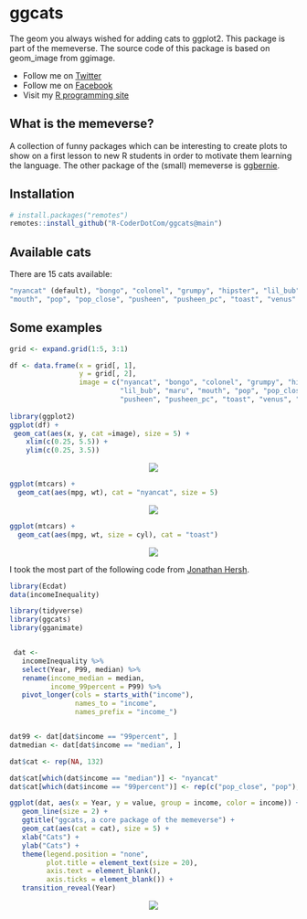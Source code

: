 # ggcats
The geom you always wished for adding cats to ggplot2. This package is part of the memeverse.
The source code of this package is based on geom_image from ggimage.

+ Follow me on [Twitter](https://twitter.com/RCoderWeb)
+ Follow me on [Facebook](https://www.facebook.com/RCODERweb)
+ Visit my [R programming site](https://r-coder.com/)

## What is the memeverse?

A collection of funny packages which can be interesting to create plots to show on a first lesson to new R students in order to motivate them learning the language. The other package of the (small) memeverse is [ggbernie](https://github.com/R-CoderDotCom/ggbernie).

## Installation
```r
# install.packages("remotes")
remotes::install_github("R-CoderDotCom/ggcats@main")
```


## Available cats

There are 15 cats available:

```r
"nyancat" (default), "bongo", "colonel", "grumpy", "hipster", "lil_bub", "maru",
"mouth", "pop", "pop_close", "pusheen", "pusheen_pc", "toast", "venus" and "shorineko"
```

## Some examples

```r
grid <- expand.grid(1:5, 3:1)

df <- data.frame(x = grid[, 1],
                 y = grid[, 2],
                 image = c("nyancat", "bongo", "colonel", "grumpy", "hipster",
                           "lil_bub", "maru", "mouth", "pop", "pop_close", 
                           "pusheen", "pusheen_pc", "toast", "venus", "shorineko"))
                           
library(ggplot2)
ggplot(df) +
 geom_cat(aes(x, y, cat =image), size = 5) +
    xlim(c(0.25, 5.5)) + 
    ylim(c(0.25, 3.5))
```

<p align="center">
 <img src="https://user-images.githubusercontent.com/67192157/105848548-67473e00-5fdf-11eb-8f8b-fff9860b6171.png">
</p>


```r
ggplot(mtcars) +
  geom_cat(aes(mpg, wt), cat = "nyancat", size = 5)
```

<p align="center">
 <img src="https://user-images.githubusercontent.com/67192157/105848781-c86f1180-5fdf-11eb-8468-813a41235292.png">
</p>


```r
ggplot(mtcars) +
  geom_cat(aes(mpg, wt, size = cyl), cat = "toast")
```

<p align="center">
 <img src="https://user-images.githubusercontent.com/67192157/105849119-416e6900-5fe0-11eb-904e-6dc30be87546.png">
</p>


I took the most part of the following code from [Jonathan Hersh](https://twitter.com/DogmaticPrior).

```r
library(Ecdat)
data(incomeInequality)

library(tidyverse)
library(ggcats)
library(gganimate)


 dat <-
   incomeInequality %>%
   select(Year, P99, median) %>%
   rename(income_median = median,
          income_99percent = P99) %>%
   pivot_longer(cols = starts_with("income"),
                names_to = "income",
                names_prefix = "income_")


dat99 <- dat[dat$income == "99percent", ]
datmedian <- dat[dat$income == "median", ]

dat$cat <- rep(NA, 132)

dat$cat[which(dat$income == "median")] <- "nyancat"
dat$cat[which(dat$income == "99percent")] <- rep(c("pop_close", "pop"), 33)

ggplot(dat, aes(x = Year, y = value, group = income, color = income)) +
   geom_line(size = 2) +
   ggtitle("ggcats, a core package of the memeverse") +
   geom_cat(aes(cat = cat), size = 5) +
   xlab("Cats") +
   ylab("Cats") +
   theme(legend.position = "none",
         plot.title = element_text(size = 20),
         axis.text = element_blank(),
         axis.ticks = element_blank()) +
   transition_reveal(Year)
```

<p align="center">
 <img src="https://user-images.githubusercontent.com/67192157/105854010-9ad99680-5fe6-11eb-9ee0-c42e9e257d48.gif">
</p>


